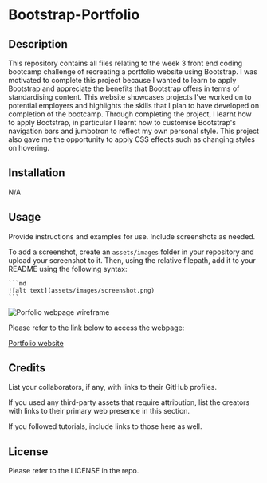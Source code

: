 # Bootstrap-Portfolio

## Description

This repository contains all files relating to the week 3 front end coding bootcamp challenge of recreating a portfolio website using Bootstrap. I was motivated to complete this project because I wanted to learn to apply Bootstrap and appreciate the benefits that Bootstrap offers in terms of standardising content. This website showcases projects I've worked on to potential employers and highlights the skills that I plan to have developed on completion of the bootcamp. Through completing the project, I learnt how to apply Bootstrap, in particular I learnt how to customise Bootstrap's navigation bars and jumbotron to reflect my own personal style. This project also gave me the opportunity to apply CSS effects such as changing styles on hovering.

## Installation

N/A

## Usage

Provide instructions and examples for use. Include screenshots as needed.

To add a screenshot, create an `assets/images` folder in your repository and upload your screenshot to it. Then, using the relative filepath, add it to your README using the following syntax:

    ```md
    ![alt text](assets/images/screenshot.png)
    ```

![Porfolio webpage wireframe](Wireframe-portfolio-page.jpeg)

Please refer to the link below to access the webpage:

[Portfolio website](https://nwinch1512.github.io/Bootstrap-Portfolio/ "Visit Naomi Winchurch portfolio website")

## Credits

List your collaborators, if any, with links to their GitHub profiles.

If you used any third-party assets that require attribution, list the creators with links to their primary web presence in this section.

If you followed tutorials, include links to those here as well.

## License

Please refer to the LICENSE in the repo.
